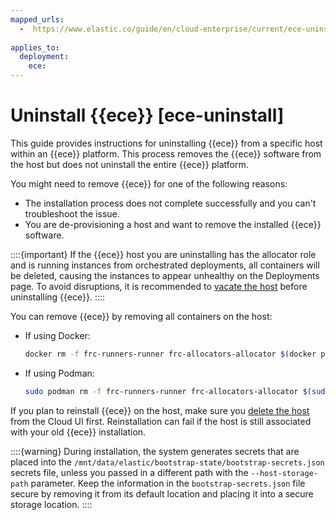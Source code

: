 ```yaml
---
mapped_urls:
  -  https://www.elastic.co/guide/en/cloud-enterprise/current/ece-uninstall.html
  
applies_to:
  deployment:
    ece: 
---
```


# Uninstall {{ece}} [ece-uninstall]

This guide provides instructions for uninstalling {{ece}} from a specific host within an {{ece}} platform. This process removes the {{ece}} software from the host but does not uninstall the entire {{ece}} platform.

You might need to remove {{ece}} for one of the following reasons:

* The installation process does not complete successfully and you can't troubleshoot the issue.
* You are de-provisioning a host and want to remove the installed {{ece}} software.

::::{important}
If the {{ece}} host you are uninstalling has the allocator role and is running instances from orchestrated deployments, all containers will be deleted, causing the instances to appear unhealthy on the Deployments page. To avoid disruptions, it is recommended to [vacate the host](/deploy-manage/maintenance/ece/move-nodes-instances-from-allocators.md) before uninstalling {{ece}}.
::::

You can remove {{ece}} by removing all containers on the host:

* If using Docker:

  ```sh
  docker rm -f frc-runners-runner frc-allocators-allocator $(docker ps -a -q); sudo rm -rf /mnt/data/elastic/ && docker ps -a
  ```

* If using Podman:

  ```sh
  sudo podman rm -f frc-runners-runner frc-allocators-allocator $(sudo podman ps -a -q); sudo rm -rf /mnt/data/elastic && sudo podman ps -a
  ```

If you plan to reinstall {{ece}} on the host, make sure you [delete the host](../maintenance/ece/delete-ece-hosts.md) from the Cloud UI first. Reinstallation can fail if the host is still associated with your old {{ece}} installation.

::::{warning} 
During installation, the system generates secrets that are placed into the `/mnt/data/elastic/bootstrap-state/bootstrap-secrets.json` secrets file, unless you passed in a different path with the `--host-storage-path` parameter. Keep the information in the `bootstrap-secrets.json` file secure by removing it from its default location and placing it into a secure storage location.
::::

